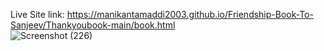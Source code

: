 Live Site link: https://manikantamaddi2003.github.io/Friendship-Book-To-Sanjeev/Thankyoubook-main/book.html
<br>
![Screenshot (226)](https://github.com/user-attachments/assets/43ddba16-cab1-4d3a-98ce-1a6edac8e7c2)
